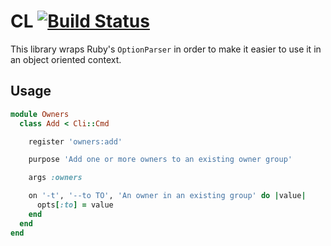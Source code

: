# CL [![Build Status](https://travis-ci.org/svenfuchs/cl.svg?branch=master)](https://travis-ci.org/svenfuchs/cl)

This library wraps Ruby's `OptionParser` in order to make it easier to use it in an object oriented context.

## Usage

```ruby
module Owners
  class Add < Cli::Cmd

    register 'owners:add'

    purpose 'Add one or more owners to an existing owner group'

    args :owners

    on '-t', '--to TO', 'An owner in an existing group' do |value|
      opts[:to] = value
    end
  end
end
```
